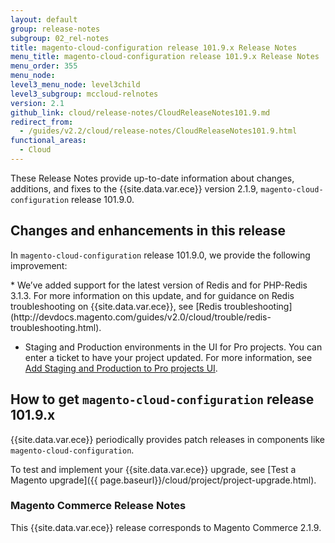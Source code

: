 ```yaml
---
layout: default
group: release-notes
subgroup: 02_rel-notes
title: magento-cloud-configuration release 101.9.x Release Notes
menu_title: magento-cloud-configuration release 101.9.x Release Notes
menu_order: 355
menu_node:
level3_menu_node: level3child
level3_subgroup: mccloud-relnotes
version: 2.1
github_link: cloud/release-notes/CloudReleaseNotes101.9.md
redirect_from:
  - /guides/v2.2/cloud/release-notes/CloudReleaseNotes101.9.html
functional_areas:
  - Cloud
---
```


These Release Notes provide up-to-date information about changes, additions, and fixes to the {{site.data.var.ece}} version 2.1.9, `magento-cloud-configuration` release 101.9.0.

## Changes and enhancements in this release
In `magento-cloud-configuration` release 101.9.0, we provide the following improvement:


<!--- MAGECLOUD-1005 -->* We’ve added support for the latest version of Redis and for PHP-Redis 3.1.3. For more information on this update, and for guidance on Redis troubleshooting on {{site.data.var.ece}}, see [Redis troubleshooting](http://devdocs.magento.com/guides/v2.0/cloud/trouble/redis-troubleshooting.html).

* Staging and Production environments in the UI for Pro projects. You can enter a ticket to have your project updated. For more information, see [Add Staging and Production to Pro projects UI]({{page.baseurl}}/cloud/trouble/pro-env-management.html).


## How to get `magento-cloud-configuration` release 101.9.x
{{site.data.var.ece}} periodically provides patch releases in components like `magento-cloud-configuration`.

To test and implement your {{site.data.var.ece}} upgrade, see [Test a Magento upgrade]({{ page.baseurl}}/cloud/project/project-upgrade.html).

### Magento Commerce Release Notes
This {{site.data.var.ece}} release corresponds to Magento Commerce 2.1.9.
